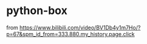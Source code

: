 # python-box
from https://www.bilibili.com/video/BV1Db4y1m7Ho/?p=67&spm_id_from=333.880.my_history.page.click